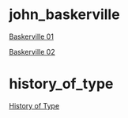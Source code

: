 # john_baskerville

[Baskerville 01](https://courtneyrobinson97.github.io/john_baskerville/baskerville1.html)

[Baskerville 02](https://courtneyrobinson97.github.io/john_baskerville/baskerville2.html)


# history_of_type
[History of Type](https://courtneyrobinson97.github.io/john_baskerville/BriefHistoryOfType.html)

